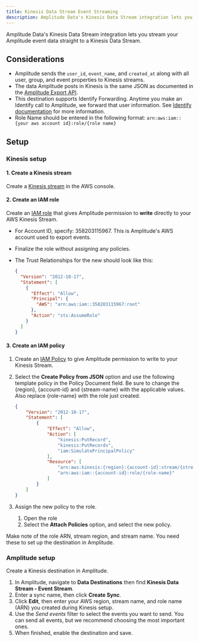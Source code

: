 ```yaml
---
title: Kinesis Data Stream Event Streaming
description: Amplitude Data's Kinesis Data Stream integration lets you stream your Amplitude event data straight to a Kinesis Data Stream.
---
```


Amplitude Data's Kinesis Data Stream integration lets you stream your Amplitude event data straight to a Kinesis Data Stream.

## Considerations

- Amplitude sends the `user_id`, `event_name`, and `created_at`  along with all user, group, and event properties to Kinesis streams. 
- The data Amplitude posts in Kinesis is the same JSON as documented in the [Amplitude Export API](https://www.docs.developers.amplitude.com/analytics/apis/export-api/#response).
- This destination supports Identify Forwarding. Anytime you make an Identify call to Amplitude, we forward that user information. See [Identify documentation](https://www.docs.developers.amplitude.com/analytics/apis/identify-api/) for more information.
- Role Name should be entered in the following format: `arn:aws:iam::{your aws account id}:role/{role name}` 

## Setup

### Kinesis setup

#### 1. Create a Kinesis stream

Create a [Kinesis stream](https://docs.aws.amazon.com/streams/latest/dev/introduction.html "https://docs.aws.amazon.com/streams/latest/dev/introduction.html") in the AWS console.


#### 2. Create an IAM role

Create an [IAM role](http://docs.aws.amazon.com/IAM/latest/UserGuide/id_roles_create_for-user.html#roles-creatingrole-user-console) that gives Amplitude permission to **write** directly to your AWS Kinesis Stream.

- For Account ID, specify: 358203115967. This is Amplitude's AWS account used to export events.
- Finalize the role without assigning any policies.
- The Trust Relationships for the new should look like this:

    ```json title="Trust Relationshps"
    {
      "Version": "2012-10-17",
      "Statement": [
        {
          "Effect": "Allow",
          "Principal": {
            "AWS": "arn:aws:iam::358203115967:root"
          },
          "Action": "sts:AssumeRole"
        }
      ]
    }
    ```

#### 3. Create an IAM policy

1. Create an [IAM Policy](http://docs.aws.amazon.com/IAM/latest/UserGuide/access_policies_create.html) to give Amplitude permission to write to your Kinesis Stream.
2. Select the **Create Policy from JSON** option and use the following template policy in the Policy Document field. Be sure to change the {region}, {account-id} and {stream-name} with the applicable values. Also replace {role-name} with the role just created.

    ```json
    {
        "Version": "2012-10-17",
        "Statement": [
            {
                "Effect": "Allow",
                "Action": [
                    "kinesis:PutRecord",
                    "kinesis:PutRecords",
                    "iam:SimulatePrincipalPolicy"
                ],
                "Resource": [
                    "arn:aws:kinesis:{region}:{account-id}:stream/{stream-name}",
                    "arn:aws:iam::{account-id}:role/{role-name}"
                ]
            }
        ]
    }
    ```

3. Assign the new policy to the role.
      1. Open the role
      2. Select the **Attach Policies** option, and select the new policy.

Make note of the role ARN, stream region, and stream name. You need these to set up the destination in Amplitude. 

### Amplitude setup

Create a Kinesis destination in Amplitude.

1. In Amplitude, navigate to **Data Destinations** then find **Kinesis Data Stream - Event Stream**.
2. Enter a sync name, then click **Create Sync**.
3. Click **Edit**, then enter your AWS region, stream name, and role name (ARN) you created during Kinesis setup.
4. Use the _Send events_ filter to select the events you want to send. You can send all events, but we recommend choosing the most important ones. 
5. When finished, enable the destination and save.